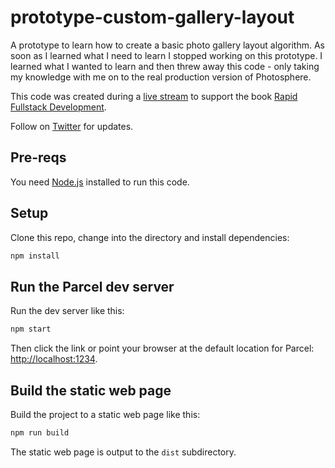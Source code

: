 # prototype-custom-gallery-layout

A prototype to learn how to create a basic photo gallery layout algorithm. As soon as I learned what I need to learn I stopped working on this prototype. I learned what I wanted to learn and then threw away this code - only taking my knowledge with me on to the real production version of Photosphere.

This code was created during a [live stream](https://youtu.be/v0JHiIRm3mY) to support the book [Rapid Fullstack Development](https://rapidfullstackdevelopment.com/).

Follow on [Twitter](https://twitter.com/codecapers) for updates.

## Pre-reqs

You need [Node.js](https://nodejs.org/) installed to run this code.

## Setup

Clone this repo, change into the directory and install dependencies:

```bash
npm install
```

## Run the Parcel dev server

Run the dev server like this:

```bash
npm start
```

Then click the link or point your browser at the default location for Parcel: [http://localhost:1234](http://localhost:1234).

## Build the static web page

Build the project to a static web page like this:

```bash
npm run build
```

The static web page is output to the `dist` subdirectory.
